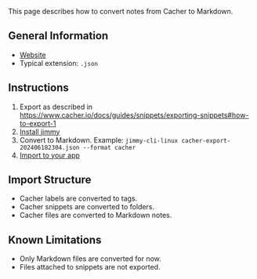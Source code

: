This page describes how to convert notes from Cacher to Markdown.

## General Information

- [Website](https://www.cacher.io/)
- Typical extension: `.json`

## Instructions

1. Export as described in <https://www.cacher.io/docs/guides/snippets/exporting-snippets#how-to-export-1>
2. [Install jimmy](../index.md#installation)
3. Convert to Markdown. Example: `jimmy-cli-linux cacher-export-202406182304.json --format cacher`
4. [Import to your app](../import_instructions.md)

## Import Structure

- Cacher labels are converted to tags.
- Cacher snippets are converted to folders.
- Cacher files are converted to Markdown notes.

## Known Limitations

- Only Markdown files are converted for now.
- Files attached to snippets are not exported.
